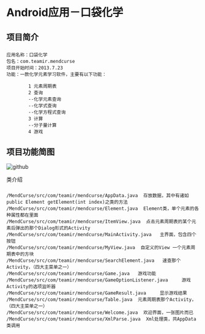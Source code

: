 Android应用－口袋化学
================================


项目简介
-------------------------------
###
    应用名称：口袋化学
    包名：com.teamir.mendcurse
    项目开始时间：2013.7.23
    功能：一款化学元素学习软件，主要有以下功能：
    
            1 元素周期表
            2 查询
            --化学元素查询
            --化学式查询
            --化学方程式查询
            3 计算
            --分子量计算
            4 游戏

            

项目功能简图
---------------------------------
![github](http://gdynamic.qpic.cn/gdynamic/cmfdvtpgrtZINibESZor7bYQfQG4cuqibIfWXuuITqapg/628 "features")


类介绍
###
    /MendCurse/src/com/teamir/mendcurse/AppData.java  存放数据，其中有诸如public Element getElement(int index)之类的方法
    /MendCurse/src/com/teamir/mendcurse/Element.java  Element类，单个元素的各种属性都在里面
    /MendCurse/src/com/teamir/mendcurse/ItemView.java  点击元素周期表的某个元素后弹出的那个Dialog形式的Activity
    /MendCurse/src/com/teamir/mendcurse/MainActivity.java   主界面，包含四个按钮
    /MendCurse/src/com/teamir/mendcurse/MyView.java  自定义的View 一个元素周期表中的方块
    /MendCurse/src/com/teamir/mendcurse/SearchElement.java   速查那个Activity，（四大主菜单之一）
    /MendCurse/src/com/teamir/mendcurse/Game.java	游戏功能
    /MendCurse/src/com/teamir/mendcurse/GameOptionListener.java		游戏Activity的选项监听器
    /MendCurse/src/com/teamir/mendcurse/GameResult.java		显示游戏结果
    /MendCurse/src/com/teamir/mendcurse/Table.java  元素周期表那个Activity，（四大主菜单之一）
    /MendCurse/src/com/teamir/mendcurse/Welcome.java  欢迎界面，一张图片而已
    /MendCurse/src/com/teamir/mendcurse/XmlParse.java  Xml处理类，共AppData类调用
